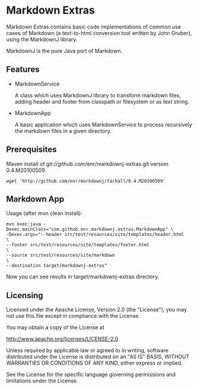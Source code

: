 
Markdown Extras
================

Markdown Extras contains basic code implementations of common use cases of Markdown (a text-to-html conversion tool written by John Gruber), using the MarkdownJ library.

MarkdownJ is the pure Java port of Markdown.


Features
--------

*   MarkdownService

    A class which uses MarkdownJ library to transform markdown files, adding header and footer from classpath or filesystem or as text string.

*   MarkdownApp

    A basic application which uses MarkdownService to process recursively the markdown files in a given directory.


Prerequisites
-------------

Maven install of git://github.com/enr/markdownj-extras.git version 0.4.M20100509.

    wget 'http://github.com/enr/markdownj/tarball/0.4.M20100509'


Markdown App
------------

Usage (after mvn clean install):

    mvn exec:java -Dexec.mainClass="com.github.enr.markdownj.extras.MarkdownApp" \
    -Dexec.args="--header src/test/resources/site/templates/header.html          \
    --footer src/test/resources/site/templates/footer.html                       \
    --source src/test/resources/site/markdown                                    \
    --destination target/markdownj-extras"

Now you can see results in target/markdownj-extras directory.

Licensing
---------

Licensed under the Apache License, Version 2.0 (the "License"); you may not use this file except in compliance with the License.

You may obtain a copy of the License at

http://www.apache.org/licenses/LICENSE-2.0

Unless required by applicable law or agreed to in writing, software distributed under the License is distributed on an "AS IS" BASIS, WITHOUT WARRANTIES OR CONDITIONS OF ANY KIND, either express or implied.

See the License for the specific language governing permissions and limitations under the License.



